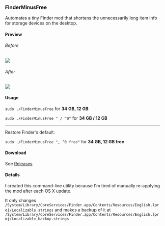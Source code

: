 ### FinderMinusFree

Automates a tiny Finder mod that shortens the unnecessarily long item info for storage devices on the desktop.

#### Preview

###### Before

![](http://i.imgur.com/sio4ziW.png)

###### After

![](http://i.imgur.com/7KF2swY.png)

#### Usage

`sudo ./FinderMinusFree` for **34 GB, 12 GB**

`sudo ./FinderMinusFree " / ^0"` for **34 GB / 12 GB**

---

Restore Finder's default:

`sudo ./FinderMinusFree ", ^0 free"` for **34 GB, 12 GB free**

#### Download

See [Releases](https://github.com/inket/FinderMinusFree/releases)

#### Details

I created this command-line utility because I'm tired of manually re-applying the mod after each OS X update.

It only changes `/System/Library/CoreServices/Finder.app/Contents/Resources/English.lproj/Localizable.strings` and makes a backup of it at `/System/Library/CoreServices/Finder.app/Contents/Resources/English.lproj/Localizable_backup.strings`
